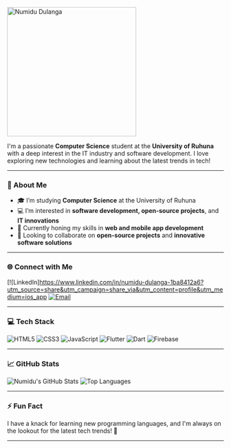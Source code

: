 <img src="https://your-link-to-animated-name.svg" alt="Numidu Dulanga" width="300"/>

I'm a passionate **Computer Science** student at the **University of Ruhuna** with a deep interest in the IT industry and software development. I love exploring new technologies and learning about the latest trends in tech!

---

### 🚀 About Me
- 🎓 I’m studying **Computer Science** at the University of Ruhuna
- 💻 I’m interested in **software development, open-source projects**, and **IT innovations**
- 🌱 Currently honing my skills in **web and mobile app development**
- 🤝 Looking to collaborate on **open-source projects** and **innovative software solutions**

---

### 🌐 Connect with Me
[![LinkedIn]https://www.linkedin.com/in/numidu-dulanga-1ba8412a6?utm_source=share&utm_campaign=share_via&utm_content=profile&utm_medium=ios_app
[![Email](https://img.shields.io/badge/Email-Contact_me_here-EA4335?logo=gmail&logoColor=white)](mailto:dnumidu@gmail.com)

---

### 💻 Tech Stack
![HTML5](https://img.shields.io/badge/HTML5-E34F26?logo=html5&logoColor=white)
![CSS3](https://img.shields.io/badge/CSS3-1572B6?logo=css3&logoColor=white)
![JavaScript](https://img.shields.io/badge/JavaScript-F7DF1E?logo=javascript&logoColor=black)
![Flutter](https://img.shields.io/badge/Flutter-02569B?logo=flutter&logoColor=white)
![Dart](https://img.shields.io/badge/Dart-0175C2?logo=dart&logoColor=white)
![Firebase](https://img.shields.io/badge/Firebase-FFCA28?logo=firebase&logoColor=black)

---

### 📈 GitHub Stats
![Numidu's GitHub Stats](https://github-readme-stats.vercel.app/api?username=Numidu&show_icons=true&theme=radical)
![Top Languages](https://github-readme-stats.vercel.app/api/top-langs/?username=Numidu&layout=compact&theme=radical)

---

### ⚡ Fun Fact
I have a knack for learning new programming languages, and I'm always on the lookout for the latest tech trends! 🎉

---

<!---
Numidu/Numidu is a ✨ special ✨ repository because its `README.md` (this file) appears on your GitHub profile.
You can click the Preview link to take a look at your changes.
--->

